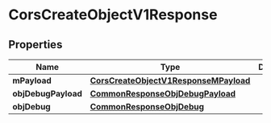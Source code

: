 

# CorsCreateObjectV1Response

## Properties

Name | Type | Description | Notes
------------ | ------------- | ------------- | -------------
**mPayload** | [**CorsCreateObjectV1ResponseMPayload**](CorsCreateObjectV1ResponseMPayload.md) |  | 
**objDebugPayload** | [**CommonResponseObjDebugPayload**](CommonResponseObjDebugPayload.md) |  |  [optional]
**objDebug** | [**CommonResponseObjDebug**](CommonResponseObjDebug.md) |  |  [optional]




